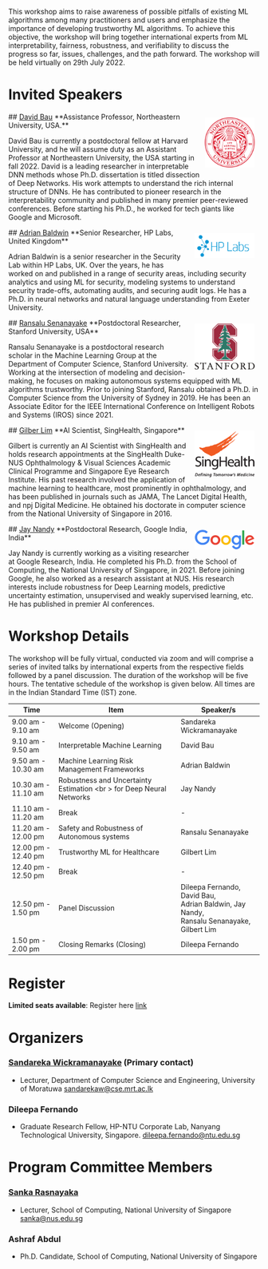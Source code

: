 This workshop aims to raise awareness of possible pitfalls of existing ML algorithms among many practitioners and users and emphasize the importance of developing trustworthy ML algorithms. To achieve this objective, the workshop will bring together international experts from ML interpretability, fairness, robustness, and verifiability to discuss the progress so far, issues, challenges, and the path forward. The workshop will be held virtually on 29th July 2022. 


# Invited Speakers

<img align="right" width="100px" style="padding: 10px 10px 10px 10px" src="assets/img/Northeastern_University_seal.svg.png">
## <a href="https://baulab.info/" target="_blank">David Bau</a>
**Assistance Professor, Northeastern University, USA.**

 David Bau is currently a postdoctoral fellow at Harvard University, and he will assume duty as an Assistant Professor at Northeastern University, the USA starting in fall 2022. David is a leading researcher in interpretable DNN methods whose Ph.D. dissertation is titled dissection of Deep Networks. His work attempts to understand the rich internal structure of DNNs. He has contributed to pioneer research in the interpretability community and published in many premier peer-reviewed conferences. Before starting his Ph.D., he worked for tech giants like Google and Microsoft.

<img align="right" width="120px" style="padding: 10px 10px 10px 10px" src="assets/img/labs-logo.png">
## <a href="https://www.linkedin.com/in/adrian-baldwin-2a97065" target="_blank">Adrian Baldwin</a>
**Senior Researcher, HP Labs, United Kingdom** 

Adrian Baldwin is a senior researcher in the Security Lab within HP Labs, UK. Over the years, he has worked on and published in a range of security areas, including security analytics and using ML for security, modeling systems to understand security trade-offs, automating audits, and securing audit logs. He has a Ph.D. in neural networks and natural language understanding from Exeter University.

<img align="right" width="120px" style="padding: 10px 10px 10px 10px" src="assets/img/2d3aeb9af414fa85725d1f6521701f22.png">
## <a href="https://www.ransalu.com/" target="_blank">Ransalu Senanayake</a>
**Postdoctoral Researcher, Stanford University, USA**

 Ransalu Senanayake is a postdoctoral research scholar in the Machine Learning Group at the Department of Computer Science, Stanford University. Working at the intersection of modeling and decision-making, he focuses on making autonomous systems equipped with ML algorithms trustworthy. Prior to joining Stanford, Ransalu obtained a Ph.D. in Computer Science from the University of Sydney in 2019. He has been an Associate Editor for the IEEE International Conference on Intelligent Robots and Systems (IROS) since 2021.

<img align="right" width="120px" style="padding: 10px 10px 10px 10px" src="assets/img/SingHealth_Logo.png"> 
## <a href="https://www.linkedin.com/in/gilbertlim/" target="_blank">Gilber Lim</a>
**AI Scientist, SingHealth, Singapore**

Gilbert is currently an AI Scientist with SingHealth and holds research appointments at the SingHealth Duke-NUS Ophthalmology & Visual Sciences Academic Clinical Programme and Singapore Eye Research Institute. His past research involved the application of machine learning to healthcare, most prominently in ophthalmology, and has been published in journals such as JAMA, The Lancet Digital Health, and npj Digital Medicine. He obtained his doctorate in computer science from the National University of Singapore in 2016.

<img align="right" width="120px" style="padding: 10px 10px 10px 10px" src="assets/img/Google_2015_logo.svg.webp"> 
## <a href="https://www.linkedin.com/in/jayjaynandy/?originalSubdomain=in" target="_blank">Jay Nandy</a>
**Postdoctoral Research, Google India, India**

Jay Nandy is currently working as a visiting researcher at Google Research, India. He completed his Ph.D. from the School of Computing, the National University of Singapore, in 2021. Before joining Google, he also worked as a research assistant at NUS. His research interests include robustness for Deep Learning models, predictive uncertainty estimation, unsupervised and weakly supervised learning, etc. He has published in premier AI conferences.

# Workshop Details
The workshop will be fully virtual, conducted via zoom and will comprise a series of invited talks by international experts from the respective fields followed by a panel discussion.  The duration of the workshop will be five hours. The tentative schedule of the workshop is given below. All times are in the Indian Standard Time (IST) zone.


| Time | Item | Speaker/s |
| ------------------------- | ----------------- | ------------------------ |
| 9.00 am - 9.10 am | Welcome (Opening) | Sandareka Wickramanayake |
| 9.10 am - 9.50 am | Interpretable Machine Learning |  David Bau |
| 9.50 am - 10.30 am| Machine Learning Risk Management Frameworks | Adrian Baldwin |
| 10.30 am - 11.10 am| Robustness and Uncertainty Estimation <br \> for Deep Neural Networks | Jay Nandy |
| 11.10 am - 11.20 am | Break | - |
| 11.20 am - 12.00 pm | Safety and Robustness of Autonomous systems | Ransalu Senanayake |
| 12.00 pm - 12.40 pm| Trustworthy ML for Healthcare | Gilbert Lim | 
| 12.40 pm - 12.50 pm| Break | - |
| 12.50 pm - 1.50 pm | Panel Discussion | Dileepa Fernando, David Bau, <br /> Adrian Baldwin, Jay Nandy, <br />Ransalu Senanayake, Gilbert Lim |
| 1.50 pm - 2.00 pm | Closing Remarks (Closing) | Dileepa Fernando |


# Register

**Limited seats available**: Register here  <a href="#" target="_blank">link</a>

# Organizers

### <a href="http://sandareka.github.io/" target="_blank">Sandareka Wickramanayake</a> (Primary contact)

- Lecturer, 
Department of Computer Science and Engineering,
University of Moratuwa
sandarekaw@cse.mrt.ac.lk

### Dileepa Fernando

- Graduate Research Fellow,
HP-NTU Corporate Lab,
Nanyang Technological University,
Singapore.
dileepa.fernando@ntu.edu.sg

# Program Committee Members
### <a href="https://comp.nus.edu.sg/~sanka" target="_blank">Sanka Rasnayaka</a>

- Lecturer, 
School of Computing,
National University of Singapore
sanka@nus.edu.sg

### Ashraf Abdul

- Ph.D. Candidate,
School of Computing,
National University of Singapore


